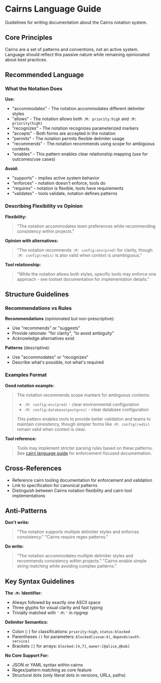 <!-- :M: tldr language guide for writing about Cairns notation -->
# Cairns Language Guide

Guidelines for writing documentation about the Cairns notation system.

## Core Principles

Cairns are a set of patterns and conventions, not an active system. Language should reflect this passive nature while remaining opinionated about best practices.

## Recommended Language

### What the Notation Does

**Use:**

- "accommodates" - The notation accommodates different delimiter styles
- "allows" - The notation allows both `:M: priority:high` and `:M: priority(high)`
- "recognizes" - The notation recognizes parameterized markers
- "accepts" - Both forms are accepted in the notation
- "permits" - The notation permits flexible delimiter usage
- "recommends" - The notation recommends using scope for ambiguous contexts
- "enables" - This pattern enables clear relationship mapping (use for outcomes/use cases)

**Avoid:**

- "supports" - implies active system behavior
- "enforces" - notation doesn't enforce, tools do
- "requires" - notation is flexible, tools have requirements
- "validates" - tools validate, notation defines patterns

### Describing Flexibility vs Opinion

**Flexibility:**
> "The notation accommodates team preferences while recommending consistency within projects."

**Opinion with alternatives:**
> "The notation recommends `:M: config:env(prod)` for clarity, though `:M: config(redis)` is also valid when context is unambiguous."

**Tool relationship:**
> "While the notation allows both styles, specific tools may enforce one approach - see toolset documentation for implementation details."

## Structure Guidelines

### Recommendations vs Rules

**Recommendations** (opinionated but non-prescriptive):

- Use "recommends" or "suggests"
- Provide rationale: "for clarity", "to avoid ambiguity"
- Acknowledge alternatives exist

**Patterns** (descriptive):

- Use "accommodates" or "recognizes"
- Describe what's possible, not what's required

### Examples Format

**Good notation example:**
> The notation recommends scope markers for ambiguous contexts:
>
> - `:M: config:env(prod)` - clear environmental configuration
> - `:M: config:database(postgres)` - clear database configuration
> 
> This pattern enables tools to provide better validation and teams to maintain consistency, though simpler forms like `:M: config(redis)` remain valid when context is clear.

**Tool reference:**
> Tools may implement stricter parsing rules based on these patterns. See [cairn language guide](../cairn/LANGUAGE.md) for enforcement-focused documentation.

## Cross-References

- Reference cairn tooling documentation for enforcement and validation
- Link to specification for canonical patterns
- Distinguish between Cairns notation flexibility and cairn tool implementations

## Anti-Patterns

**Don't write:**
> "The notation supports multiple delimiter styles and enforces consistency."
> "Cairns require regex patterns."

**Do write:**
> "The notation accommodates multiple delimiter styles and recommends consistency within projects."
> "Cairns enable simple string matching while avoiding complex patterns."

## Key Syntax Guidelines

**The `:M:` Identifier:**

- Always followed by exactly one ASCII space
- Three glyphs for visual clarity and fast typing
- Trivially matched with `':M:'` in ripgrep

**Delimiter Semantics:**

- Colon (`:`) for classifications: `priority:high`, `status:blocked`
- Parentheses `()` for parameters: `blocked(issue:4)`, `depends(auth-service)`
- Brackets `[]` for arrays: `blocked:[4,7]`, `owner:[@alice,@bob]`

**No Core Support For:**

- JSON or YAML syntax within cairns
- Regex/pattern matching as core feature
- Structural dots (only literal dots in versions, URLs, paths)